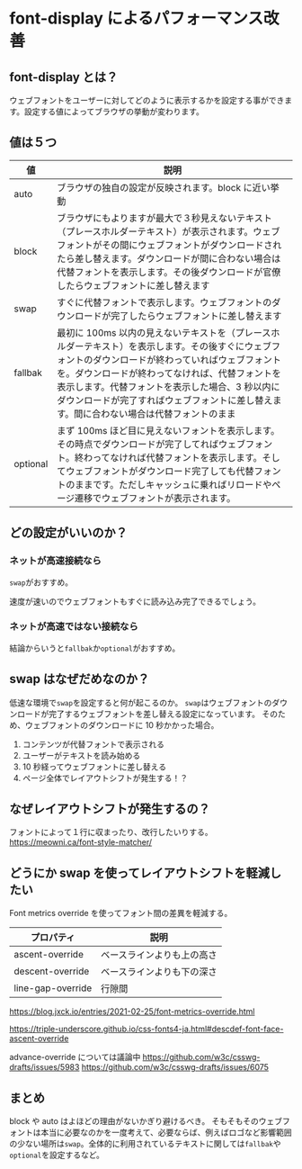 # font-display によるパフォーマンス改善

## font-display とは？

ウェブフォントをユーザーに対してどのように表示するかを設定する事ができます。設定する値によってブラウザの挙動が変わります。

## 値は５つ

| 値       | 説明                                                                                                                                                                                                                                                                                                                                                |
| -------- | --------------------------------------------------------------------------------------------------------------------------------------------------------------------------------------------------------------------------------------------------------------------------------------------------------------------------------------------------- |
| auto     | ブラウザの独自の設定が反映されます。block に近い挙動                                                                                                                                                                                                                                                                                                |
| block    | ブラウザにもよりますが最大で３秒見えないテキスト（プレースホルダーテキスト）が表示されます。ウェブフォントがその間にウェブフォントがダウンロードされたら差し替えます。ダウンロードが間に合わない場合は代替フォントを表示します。その後ダウンロードが官僚したらウェブフォントに差し替えます                                                          |
| swap     | すぐに代替フォントで表示します。ウェブフォントのダウンロードが完了したらウェブフォントに差し替えます                                                                                                                                                                                                                                                |
| fallbak  | 最初に 100ms 以内の見えないテキストを（プレースホルダーテキスト）を表示します。その後すぐにウェブフォントのダウンロードが終わっていればウェブフォントを。ダウンロードが終わってなければ、代替フォントを表示します。代替フォントを表示した場合、3 秒以内にダウンロードが完了すればウェブフォントに差し替えます。間に合わない場合は代替フォントのまま |
| optional | まず 100ms ほど目に見えないフォントを表示します。その時点でダウンロードが完了してればウェブフォント。終わってなければ代替フォントを表示します。そしてウェブフォントがダウンロード完了しても代替フォントのままです。ただしキャッシュに乗ればリロードやページ遷移でウェブフォントが表示されます。                                                     |

## どの設定がいいのか？

### ネットが高速接続なら

`swap`がおすすめ。

速度が速いのでウェブフォントもすぐに読み込み完了できるでしょう。

### ネットが高速ではない接続なら

結論からいうと`fallbak`か`optional`がおすすめ。

## swap はなぜだめなのか？

低速な環境で`swap`を設定すると何が起こるのか。
`swap`はウェブフォントのダウンロードが完了するウェブフォントを差し替える設定になっています。
そのため、ウェブフォントのダウンロードに 10 秒かかった場合。

1. コンテンツが代替フォントで表示される
2. ユーザーがテキストを読み始める
3. 10 秒経ってウェブフォントに差し替える
4. ページ全体でレイアウトシフトが発生する！？

## なぜレイアウトシフトが発生するの？

フォントによって１行に収まったり、改行したいりする。
https://meowni.ca/font-style-matcher/

## どうにか swap を使ってレイアウトシフトを軽減したい

Font metrics override を使ってフォント間の差異を軽減する。

| プロパティ        | 説明                       |
| ----------------- | -------------------------- |
| ascent-override   | ベースラインよりも上の高さ |
| descent-override  | ベースラインよりも下の深さ |
| line-gap-override | 行隙間                     |

https://blog.jxck.io/entries/2021-02-25/font-metrics-override.html

https://triple-underscore.github.io/css-fonts4-ja.html#descdef-font-face-ascent-override

advance-override については議論中
https://github.com/w3c/csswg-drafts/issues/5983
https://github.com/w3c/csswg-drafts/issues/6075

## まとめ

block や auto はよほどの理由がないかぎり避けるべき。
そもそもそのウェブフォントは本当に必要なのかを一度考えて、必要ならば、例えばロゴなど影響範囲の少ない場所は`swap`。全体的に利用されているテキストに関しては`fallbak`や`optional`を設定するなど。
